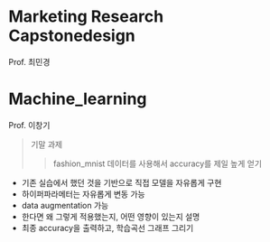 # Marketing Research Capstonedesign
Prof. 최민경

# Machine_learning
Prof. 이창기
> 기말 과제
>> fashion_mnist 데이터를 사용해서 accuracy를 제일 높게 얻기
- 기존 실습에서 했던 것을 기반으로 직접 모델을 자유롭게 구현
- 하이퍼파라메터는 자유롭게 변동 가능
- data augmentation 가능
- 한다면 왜 그렇게 적용했는지, 어떤 영향이 있는지 설명
- 최종 accuracy을 출력하고, 학습곡선 그래프 그리기
